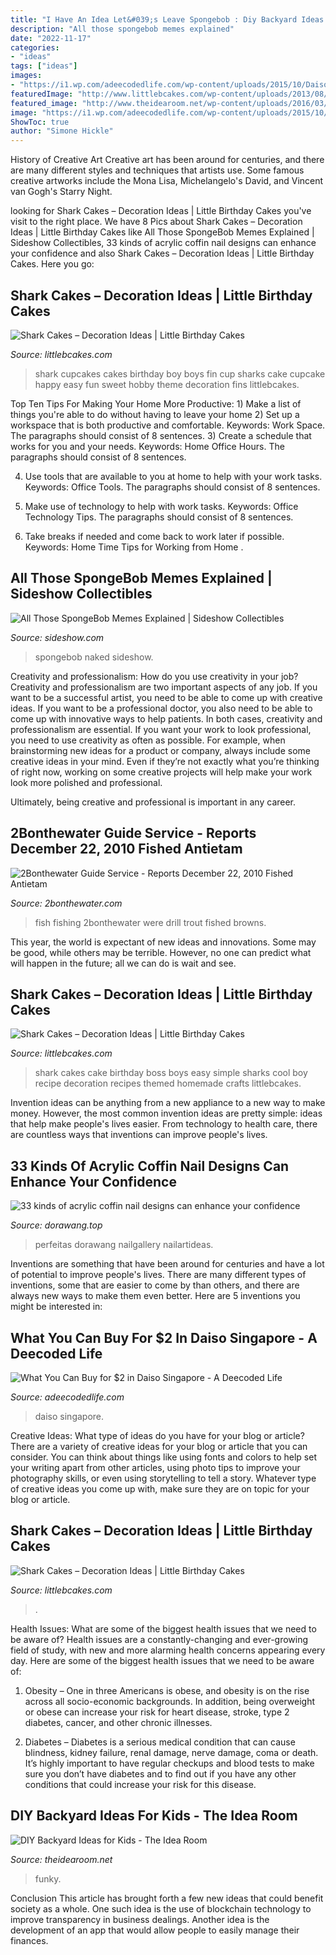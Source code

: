 ```yaml
---
title: "I Have An Idea Let&#039;s Leave Spongebob : Diy Backyard Ideas For Kids"
description: "All those spongebob memes explained"
date: "2022-11-17"
categories:
- "ideas"
tags: ["ideas"]
images:
- "https://i1.wp.com/adeecodedlife.com/wp-content/uploads/2015/10/Daiso-15.jpg"
featuredImage: "http://www.littlebcakes.com/wp-content/uploads/2013/08/Shark-Cup-Cakes.jpg"
featured_image: "http://www.theidearoom.net/wp-content/uploads/2016/03/7924935438_6cdb638703_b.jpg"
image: "https://i1.wp.com/adeecodedlife.com/wp-content/uploads/2015/10/Daiso-15.jpg"
ShowToc: true
author: "Simone Hickle"
---
```



History of Creative Art
Creative art has been around for centuries, and there are many different styles and techniques that artists use. Some famous creative artworks include the Mona Lisa, Michelangelo's David, and Vincent van Gogh's Starry Night.

	

		
looking for Shark Cakes – Decoration Ideas | Little Birthday Cakes you've visit to the right place. We have 8 Pics about Shark Cakes – Decoration Ideas | Little Birthday Cakes like All Those SpongeBob Memes Explained | Sideshow Collectibles, 33 kinds of acrylic coffin nail designs can enhance your confidence and also Shark Cakes – Decoration Ideas | Little Birthday Cakes. Here you go:
		
    
## Shark Cakes – Decoration Ideas | Little Birthday Cakes

<img loading=lazy src="http://www.littlebcakes.com/wp-content/uploads/2013/08/Shark-Cup-Cakes.jpg" onerror="this.onerror=null;this.src='https://tse4.mm.bing.net/th?id=OIP.cnSMqW95RVm3298N_xr7GQHaFj&amp;pid=15.1';" alt="Shark Cakes – Decoration Ideas | Little Birthday Cakes">

_Source: littlebcakes.com_

>shark cupcakes cakes birthday boy boys fin cup sharks cake cupcake happy easy fun sweet hobby theme decoration fins littlebcakes. 

	

Top Ten Tips For Making Your Home More Productive: 1) Make a list of things you're able to do without having to leave your home
2) Set up a workspace that is both productive and comfortable. Keywords: Work Space. The paragraphs should consist of 8 sentences.
3) Create a schedule that works for you and your needs. Keywords: Home Office Hours. The paragraphs should consist of 8 sentences.

4) Use tools that are available to you at home to help with your work tasks. Keywords: Office Tools. The paragraphs should consist of 8 sentences.

5) Make use of technology to help with work tasks. Keywords: Office Technology Tips. The paragraphs should consist of 8 sentences.

6) Take breaks if needed and come back to work later if possible. Keywords: Home Time Tips for Working from Home .

    
## All Those SpongeBob Memes Explained | Sideshow Collectibles

<img loading=lazy src="https://www.sideshow.com/wp/wp-content/uploads/2021/05/Tired-SpongeBob-740x555.jpeg" onerror="this.onerror=null;this.src='https://tse2.mm.bing.net/th?id=OIP.bdmDQlDQzkBSmXjO7Tz7BQHaFj&amp;pid=15.1';" alt="All Those SpongeBob Memes Explained | Sideshow Collectibles">

_Source: sideshow.com_

>spongebob naked sideshow. 

	

Creativity and professionalism: How do you use creativity in your job?
Creativity and professionalism are two important aspects of any job. If you want to be a successful artist, you need to be able to come up with creative ideas. If you want to be a professional doctor, you also need to be able to come up with innovative ways to help patients. In both cases, creativity and professionalism are essential.
If you want your work to look professional, you need to use creativity as often as possible. For example, when brainstorming new ideas for a product or company, always include some creative ideas in your mind. Even if they’re not exactly what you’re thinking of right now, working on some creative projects will help make your work look more polished and professional.

Ultimately, being creative and professional is important in any career.

    
## 2Bonthewater Guide Service - Reports December 22, 2010 Fished Antietam

<img loading=lazy src="http://2bonthewater.com/yahoo_site_admin/assets/images/WS_letort.101194304_std.jpg" onerror="this.onerror=null;this.src='https://tse3.mm.bing.net/th?id=OIP.W05aGibFO77cBcrsuyzz2AHaFj&amp;pid=15.1';" alt="2Bonthewater Guide Service - Reports December 22, 2010 Fished Antietam">

_Source: 2bonthewater.com_

>fish fishing 2bonthewater were drill trout fished browns. 

	

This year, the world is expectant of new ideas and innovations. Some may be good, while others may be terrible. However, no one can predict what will happen in the future; all we can do is wait and see.

    
## Shark Cakes – Decoration Ideas | Little Birthday Cakes

<img loading=lazy src="http://www.littlebcakes.com/wp-content/uploads/2013/08/Cake-Boss-Shark-Cake.jpg" onerror="this.onerror=null;this.src='https://tse3.mm.bing.net/th?id=OIP.Gy9UqDPHZEeqjydyDbzamgHaFu&amp;pid=15.1';" alt="Shark Cakes – Decoration Ideas | Little Birthday Cakes">

_Source: littlebcakes.com_

>shark cakes cake birthday boss boys easy simple sharks cool boy recipe decoration recipes themed homemade crafts littlebcakes. 

	

Invention ideas can be anything from a new appliance to a new way to make money. However, the most common invention ideas are pretty simple: ideas that help make people's lives easier. From technology to health care, there are countless ways that inventions can improve people's lives.

    
## 33 Kinds Of Acrylic Coffin Nail Designs Can Enhance Your Confidence

<img loading=lazy src="https://www.dorawang.top/wp-content/uploads/2020/06/33-kinds-of-acrylic-coffin-nail-designs-can-enhance-your-confidence-7.jpg" onerror="this.onerror=null;this.src='https://tse2.mm.bing.net/th?id=OIP.HvsDxfUquFcAjERxXhcXcQHaG1&amp;pid=15.1';" alt="33 kinds of acrylic coffin nail designs can enhance your confidence">

_Source: dorawang.top_

>perfeitas dorawang nailgallery nailartideas. 

	

Inventions are something that have been around for centuries and have a lot of potential to improve people's lives. There are many different types of inventions, some that are easier to come by than others, and there are always new ways to make them even better. Here are 5 inventions you might be interested in: 

    
## What You Can Buy For $2 In Daiso Singapore - A Deecoded Life

<img loading=lazy src="https://i1.wp.com/adeecodedlife.com/wp-content/uploads/2015/10/Daiso-15.jpg" onerror="this.onerror=null;this.src='https://tse4.mm.bing.net/th?id=OIP.Rm_qTY3znEMolM8KQCbb3QHaFj&amp;pid=15.1';" alt="What You Can Buy for $2 in Daiso Singapore - A Deecoded Life">

_Source: adeecodedlife.com_

>daiso singapore. 

	

Creative Ideas: What type of ideas do you have for your blog or article?
There are a variety of creative ideas for your blog or article that you can consider. You can think about things like using fonts and colors to help set your writing apart from other articles, using photo tips to improve your photography skills, or even using storytelling to tell a story. Whatever type of creative ideas you come up with, make sure they are on topic for your blog or article.

    
## Shark Cakes – Decoration Ideas | Little Birthday Cakes

<img loading=lazy src="https://www.littlebcakes.com/wp-content/uploads/2013/08/Shark-Cakes-Images.jpg" onerror="this.onerror=null;this.src='https://tse4.mm.bing.net/th?id=OIP.8ocu5nCrgmf5ejGuFG0MqQHaJ4&amp;pid=15.1';" alt="Shark Cakes – Decoration Ideas | Little Birthday Cakes">

_Source: littlebcakes.com_

>. 

	

Health Issues: What are some of the biggest health issues that we need to be aware of?
Health issues are a constantly-changing and ever-growing field of study, with new and more alarming health concerns appearing every day. Here are some of the biggest health issues that we need to be aware of:
1. Obesity – One in three Americans is obese, and obesity is on the rise across all socio-economic backgrounds. In addition, being overweight or obese can increase your risk for heart disease, stroke, type 2 diabetes, cancer, and other chronic illnesses.

2. Diabetes – Diabetes is a serious medical condition that can cause blindness, kidney failure, renal damage, nerve damage, coma or death. It’s highly important to have regular checkups and blood tests to make sure you don’t have diabetes and to find out if you have any other conditions that could increase your risk for this disease.


    
## DIY Backyard Ideas For Kids - The Idea Room

<img loading=lazy src="http://www.theidearoom.net/wp-content/uploads/2016/03/7924935438_6cdb638703_b.jpg" onerror="this.onerror=null;this.src='https://tse1.mm.bing.net/th?id=OIP.ulnhYVmmEQ4e6QA0w09p1gHaIR&amp;pid=15.1';" alt="DIY Backyard Ideas for Kids - The Idea Room">

_Source: theidearoom.net_

>funky. 

	

Conclusion
This article has brought forth a few new ideas that could benefit society as a whole. One such idea is the use of blockchain technology to improve transparency in business dealings. Another idea is the development of an app that would allow people to easily manage their finances.

